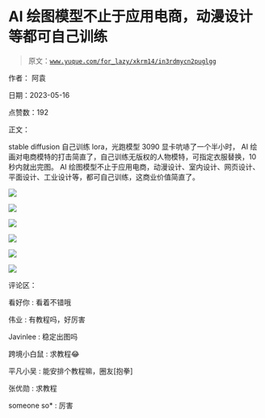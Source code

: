 # AI 绘图模型不止于应用电商，动漫设计等都可自己训练

> 原文：[`www.yuque.com/for_lazy/xkrm14/in3rdmycn2puglgg`](https://www.yuque.com/for_lazy/xkrm14/in3rdmycn2puglgg)

作者： 阿袁

日期：2023-05-16

点赞数：192

正文：

stable diffusion 自己训练 lora，光跑模型 3090 显卡吭哧了一个半小时， AI 绘画对电商模特的打击简直了，自己训练无版权的人物模特，可指定衣服替换，10 秒内就出完图。 AI 绘图模型不止于应用电商，动漫设计、室内设计、网页设计、平面设计、工业设计等，都可自己训练，这商业价值简直了。

![](img/6f4d19302ea8dcc83dbf3347f97ca232.png)  

![](img/5b95cda013fbcfe19517610466b9a34b.png)  

![](img/3c89a5e9676a371e37d8fa17c9d3ed49.png)  

![](img/08ed84d85bc4a20f8b1084b487506761.png)

![](img/a532cccaa378f061313c48c2011f218c.png)  

![](img/62fd48f3fa7d8611f69c0fba668f6c1b.png)  

评论区：

看好你 : 看着不错哦

伟业 : 有教程吗，好厉害

Javinlee : 稳定出图吗

跨境小白鼠 : 求教程😂

平凡小吴 : 能安排个教程嘛，圈友[抱拳]

张优勋 : 求教程

someone so* : 厉害

